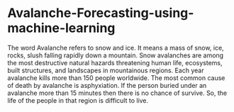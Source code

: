 # Avalanche-Forecasting-using-machine-learning
The word Avalanche refers to snow and ice. It means a mass of snow, ice, rocks, slush falling rapidly down a mountain. Snow avalanches are among the most destructive natural hazards threatening human life, ecosystems, built structures, and landscapes in mountainous regions. Each year avalanche kills more than 150 people worldwide. The most common cause of death by avalanche is asphyxiation. If the person buried under an avalanche more than 15 minutes then there is no chance of survive. So, the life of the people in that region is difficult to live.

